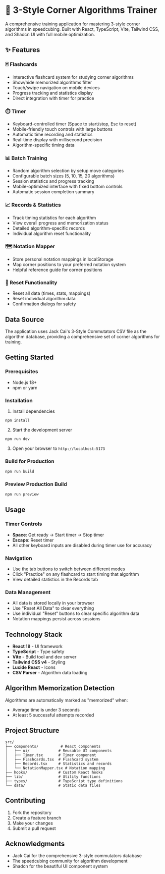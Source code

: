 # 🎲 3-Style Corner Algorithms Trainer

A comprehensive training application for mastering 3-style corner algorithms in speedcubing. Built with React, TypeScript, Vite, Tailwind CSS, and Shadcn UI with full mobile optimization.

## ✨ Features

### 🃏 Flashcards
- Interactive flashcard system for studying corner algorithms
- Show/hide memorized algorithms filter
- Touch/swipe navigation on mobile devices
- Progress tracking and statistics display
- Direct integration with timer for practice

### ⏱️ Timer
- Keyboard-controlled timer (Space to start/stop, Esc to reset)
- Mobile-friendly touch controls with large buttons
- Automatic time recording and statistics
- Real-time display with millisecond precision
- Algorithm-specific timing data

### 📊 Batch Training
- Random algorithm selection by setup move categories
- Configurable batch sizes (5, 10, 15, 20 algorithms)
- Session statistics and progress tracking
- Mobile-optimized interface with fixed bottom controls
- Automatic session completion summary

### 📈 Records & Statistics
- Track timing statistics for each algorithm
- View overall progress and memorization status
- Detailed algorithm-specific records
- Individual algorithm reset functionality

### 🗺️ Notation Mapper
- Store personal notation mappings in localStorage
- Map corner positions to your preferred notation system
- Helpful reference guide for corner positions

### 🔄 Reset Functionality
- Reset all data (times, stats, mappings)
- Reset individual algorithm data
- Confirmation dialogs for safety

## Data Source

The application uses Jack Cai's 3-Style Commutators CSV file as the algorithm database, providing a comprehensive set of corner algorithms for training.

## Getting Started

### Prerequisites
- Node.js 18+ 
- npm or yarn

### Installation

1. Install dependencies
```bash
npm install
```

2. Start the development server
```bash
npm run dev
```

3. Open your browser to `http://localhost:5173`

### Build for Production

```bash
npm run build
```

### Preview Production Build

```bash
npm run preview
```

## Usage

### Timer Controls
- **Space**: Get ready → Start timer → Stop timer
- **Escape**: Reset timer
- All other keyboard inputs are disabled during timer use for accuracy

### Navigation
- Use the tab buttons to switch between different modes
- Click "Practice" on any flashcard to start timing that algorithm
- View detailed statistics in the Records tab

### Data Management
- All data is stored locally in your browser
- Use "Reset All Data" to clear everything
- Use individual "Reset" buttons to clear specific algorithm data
- Notation mappings persist across sessions

## Technology Stack

- **React 19** - UI framework
- **TypeScript** - Type safety
- **Vite** - Build tool and dev server
- **Tailwind CSS v4** - Styling
- **Lucide React** - Icons
- **CSV Parser** - Algorithm data loading

## Algorithm Memorization Detection
Algorithms are automatically marked as "memorized" when:
- Average time is under 3 seconds
- At least 5 successful attempts recorded

## Project Structure

```
src/
├── components/          # React components
│   ├── ui/             # Reusable UI components
│   ├── Timer.tsx       # Timer component
│   ├── Flashcards.tsx  # Flashcard system
│   ├── Records.tsx     # Statistics and records
│   └── NotationMapper.tsx # Notation mapping
├── hooks/              # Custom React hooks
├── lib/                # Utility functions
├── types/              # TypeScript type definitions
└── data/               # Static data files
```

## Contributing

1. Fork the repository
2. Create a feature branch
3. Make your changes
4. Submit a pull request

## Acknowledgments

- Jack Cai for the comprehensive 3-style commutators database
- The speedcubing community for algorithm development
- Shadcn for the beautiful UI component system
